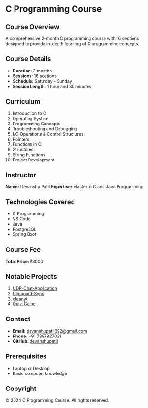 # C Programming Course

## Course Overview
A comprehensive 2-month C programming course with 16 sections designed to provide in-depth learning of C programming concepts.

## Course Details
- **Duration:** 2 months
- **Sessions:** 16 sections
- **Schedule:** Saturday - Sunday
- **Session Length:** 1 hour and 30 minutes

## Curriculum
1. Introduction to C
2. Operating System
3. Programming Concepts
4. Troubleshooting and Debugging
5. I/O Operations & Control Structures
6. Pointers
7. Functions in C
8. Structures
9. String Functions
10. Project Development

## Instructor
**Name:** Devanshu Patil
**Expertise:** Master in C and Java Programming

## Technologies Covered
- C Programming
- VS Code
- Java
- PostgreSQL
- Spring Boot

## Course Fee
**Total Price:** ₹3000

## Notable Projects
1. [UDP-Chat-Application](https://github.com/devanshupatil/UDP-Chat-Application)
2. [Clipboard-Sync](https://github.com/devanshupatil/Clipboard-Sync)
3. [cleanyt](https://github.com/devanshupatil/cleanyt)
4. [Quiz-Game](https://fool-quiz.netlify.app/)

## Contact
- **Email:** devanshupatil692@gmail.com
- **Phone:** +91 7397927021
- **GitHub:** [devanshupatil](https://github.com/devanshupatil)

## Prerequisites
- Laptop or Desktop
- Basic computer knowledge

## Copyright
© 2024 C Programming Course. All rights reserved.